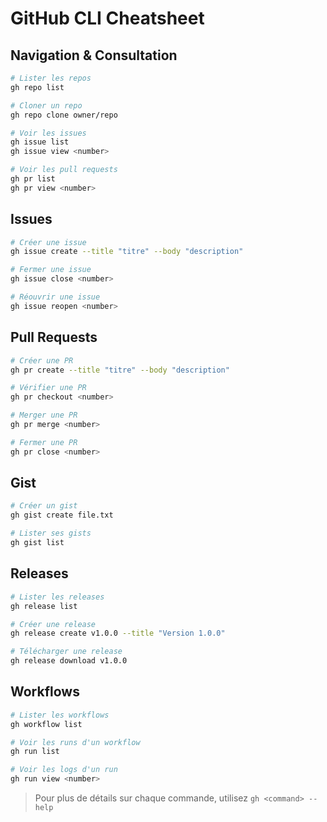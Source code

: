 # GitHub CLI Cheatsheet

## Navigation & Consultation

```bash
# Lister les repos
gh repo list

# Cloner un repo
gh repo clone owner/repo

# Voir les issues
gh issue list
gh issue view <number>

# Voir les pull requests
gh pr list
gh pr view <number>
```

## Issues

```bash
# Créer une issue
gh issue create --title "titre" --body "description"

# Fermer une issue
gh issue close <number>

# Réouvrir une issue
gh issue reopen <number>
```

## Pull Requests

```bash
# Créer une PR
gh pr create --title "titre" --body "description"

# Vérifier une PR
gh pr checkout <number>

# Merger une PR
gh pr merge <number>

# Fermer une PR
gh pr close <number>
```

## Gist

```bash
# Créer un gist
gh gist create file.txt

# Lister ses gists
gh gist list
```

## Releases

```bash
# Lister les releases
gh release list

# Créer une release
gh release create v1.0.0 --title "Version 1.0.0"

# Télécharger une release
gh release download v1.0.0
```

## Workflows

```bash
# Lister les workflows
gh workflow list

# Voir les runs d'un workflow
gh run list

# Voir les logs d'un run
gh run view <number>
```

> Pour plus de détails sur chaque commande, utilisez `gh <command> --help`
